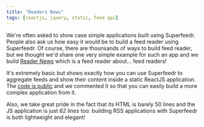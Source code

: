 ```yaml
---
title: "Readers News"
tags: [reactjs, jquery, static, feed api]
---
```



We're often asked to show case simple applications built using Superfeedr. People also ask us how easy it would be to build a feed reader using Superfeedr. Of course, there are thounsands of ways to build feed reader, but we thought we'd share one very simple example for such an app and we build [Reader News](http://readers-ne.ws/) which is a feed reader about... feed readers!

It's extremely basic but shows exactly how you can use Superfeedr to aggregate feeds and show their content inside a static ReactJS application. The [code is public](https://github.com/superfeedr/readernews) and we commented it so that you can easily build a more complex application from it.

Also, we take great pride in the fact that its HTML is barely 50 lines and the JS application is just *62 lines* too: building RSS applications with Superfeedr is both lightweight and elegant!


